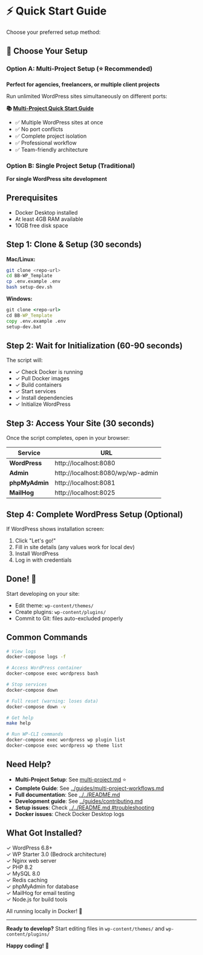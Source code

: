 # ⚡ Quick Start Guide

Choose your preferred setup method:

## 🎯 Choose Your Setup

### Option A: Multi-Project Setup (⭐ Recommended)

**Perfect for agencies, freelancers, or multiple client projects**

Run unlimited WordPress sites simultaneously on different ports:

**📚 [Multi-Project Quick Start Guide](multi-project.md)**

- ✅ Multiple WordPress sites at once
- ✅ No port conflicts  
- ✅ Complete project isolation
- ✅ Professional workflow
- ✅ Team-friendly architecture

### Option B: Single Project Setup (Traditional)

**For single WordPress site development**

## Prerequisites

- Docker Desktop installed
- At least 4GB RAM available
- 10GB free disk space

## Step 1: Clone & Setup (30 seconds)

**Mac/Linux:**
```bash
git clone <repo-url>
cd BB-WP_Template
cp .env.example .env
bash setup-dev.sh
```

**Windows:**
```cmd
git clone <repo-url>
cd BB-WP_Template
copy .env.example .env
setup-dev.bat
```

## Step 2: Wait for Initialization (60-90 seconds)

The script will:
- ✓ Check Docker is running
- ✓ Pull Docker images
- ✓ Build containers
- ✓ Start services
- ✓ Install dependencies
- ✓ Initialize WordPress

## Step 3: Access Your Site (30 seconds)

Once the script completes, open in your browser:

| Service | URL |
|---------|-----|
| **WordPress** | http://localhost:8080 |
| **Admin** | http://localhost:8080/wp/wp-admin |
| **phpMyAdmin** | http://localhost:8081 |
| **MailHog** | http://localhost:8025 |

## Step 4: Complete WordPress Setup (Optional)

If WordPress shows installation screen:
1. Click "Let's go!"
2. Fill in site details (any values work for local dev)
3. Install WordPress
4. Log in with credentials

## Done! 🎉

Start developing on your site:
- Edit theme: `wp-content/themes/`
- Create plugins: `wp-content/plugins/`
- Commit to Git: files auto-excluded properly

## Common Commands

```bash
# View logs
docker-compose logs -f

# Access WordPress container
docker-compose exec wordpress bash

# Stop services
docker-compose down

# Full reset (warning: loses data)
docker-compose down -v

# Get help
make help

# Run WP-CLI commands
docker-compose exec wordpress wp plugin list
docker-compose exec wordpress wp theme list
```

## Need Help?

- **Multi-Project Setup**: See [multi-project.md](multi-project.md) ⭐
- **Complete Guide**: See [../guides/multi-project-workflows.md](../guides/multi-project-workflows.md)
- **Full documentation**: See [../../README.md](../../README.md)
- **Development guide**: See [../guides/contributing.md](../guides/contributing.md)
- **Setup issues**: Check [../../README.md #troubleshooting](../../README.md#getting-help)
- **Docker issues**: Check Docker Desktop logs

## What Got Installed?

✓ WordPress 6.8+  
✓ WP Starter 3.0 (Bedrock architecture)  
✓ Nginx web server  
✓ PHP 8.2  
✓ MySQL 8.0  
✓ Redis caching  
✓ phpMyAdmin for database  
✓ MailHog for email testing  
✓ Node.js for build tools  

All running locally in Docker! 🐳

---

**Ready to develop?** Start editing files in `wp-content/themes/` and `wp-content/plugins/`

**Happy coding!** 🚀
